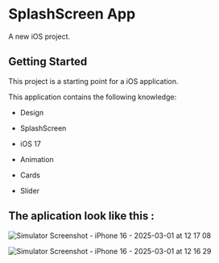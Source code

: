 # SplashScreen App 

A new iOS project.

## Getting Started

This project is a starting point for a iOS application.

This application contains the following knowledge:
  
- Design
  
- SplashScreen

- iOS 17

- Animation

- Cards

- Slider
## The aplication look like this :

![Simulator Screenshot - iPhone 16 - 2025-03-01 at 12 17 08](https://github.com/user-attachments/assets/8701f1e7-323c-452a-a00d-1bf3af336b88)

![Simulator Screenshot - iPhone 16 - 2025-03-01 at 12 16 29](https://github.com/user-attachments/assets/2a464929-9f76-4677-b7be-26fef055d0a7)

